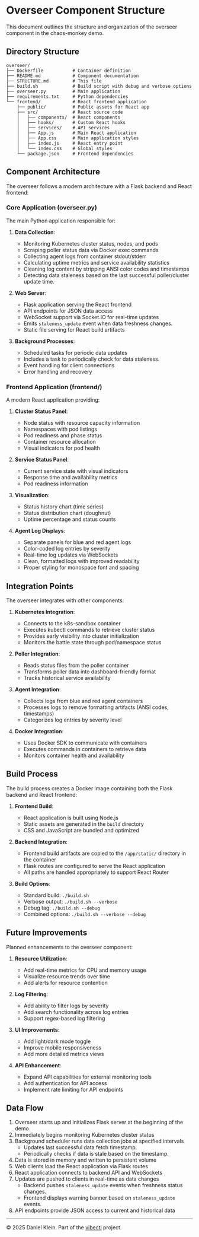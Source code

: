 # Overseer Component Structure

This document outlines the structure and organization of the overseer component in the chaos-monkey demo.

## Directory Structure

```
overseer/
├── Dockerfile           # Container definition
├── README.md            # Component documentation
├── STRUCTURE.md         # This file
├── build.sh             # Build script with debug and verbose options
├── overseer.py          # Main application
├── requirements.txt     # Python dependencies
└── frontend/            # React frontend application
    ├── public/          # Public assets for React app
    ├── src/             # React source code
    │   ├── components/  # React components
    │   ├── hooks/       # Custom React hooks
    │   ├── services/    # API services
    │   ├── App.js       # Main React application
    │   ├── App.css      # Main application styles
    │   ├── index.js     # React entry point
    │   └── index.css    # Global styles
    └── package.json     # Frontend dependencies
```

## Component Architecture

The overseer follows a modern architecture with a Flask backend and React frontend:

### Core Application (overseer.py)

The main Python application responsible for:

1. **Data Collection**:
   - Monitoring Kubernetes cluster status, nodes, and pods
   - Scraping poller status data via Docker exec commands
   - Collecting agent logs from container stdout/stderr
   - Calculating uptime metrics and service availability statistics
   - Cleaning log content by stripping ANSI color codes and timestamps
   - Detecting data staleness based on the last successful poller/cluster update time.

2. **Web Server**:
   - Flask application serving the React frontend
   - API endpoints for JSON data access
   - WebSocket support via Socket.IO for real-time updates
   - Emits `staleness_update` event when data freshness changes.
   - Static file serving for React build artifacts

3. **Background Processes**:
   - Scheduled tasks for periodic data updates
   - Includes a task to periodically check for data staleness.
   - Event handling for client connections
   - Error handling and recovery

### Frontend Application (frontend/)

A modern React application providing:

1. **Cluster Status Panel**:
   - Node status with resource capacity information
   - Namespaces with pod listings
   - Pod readiness and phase status
   - Container resource allocation
   - Visual indicators for pod health

2. **Service Status Panel**:
   - Current service state with visual indicators
   - Response time and availability metrics
   - Pod readiness information

3. **Visualization**:
   - Status history chart (time series)
   - Status distribution chart (doughnut)
   - Uptime percentage and status counts

4. **Agent Log Displays**:
   - Separate panels for blue and red agent logs
   - Color-coded log entries by severity
   - Real-time log updates via WebSockets
   - Clean, formatted logs with improved readability
   - Proper styling for monospace font and spacing

## Integration Points

The overseer integrates with other components:

1. **Kubernetes Integration**:
   - Connects to the k8s-sandbox container
   - Executes kubectl commands to retrieve cluster status
   - Provides early visibility into cluster initialization
   - Monitors the battle state through pod/namespace status

2. **Poller Integration**:
   - Reads status files from the poller container
   - Transforms poller data into dashboard-friendly format
   - Tracks historical service availability

3. **Agent Integration**:
   - Collects logs from blue and red agent containers
   - Processes logs to remove formatting artifacts (ANSI codes, timestamps)
   - Categorizes log entries by severity level

4. **Docker Integration**:
   - Uses Docker SDK to communicate with containers
   - Executes commands in containers to retrieve data
   - Monitors container health and availability

## Build Process

The build process creates a Docker image containing both the Flask backend and React frontend:

1. **Frontend Build**:
   - React application is built using Node.js
   - Static assets are generated in the `build` directory
   - CSS and JavaScript are bundled and optimized

2. **Backend Integration**:
   - Frontend build artifacts are copied to the `/app/static/` directory in the container
   - Flask routes are configured to serve the React application
   - All paths are handled appropriately to support React Router

3. **Build Options**:
   - Standard build: `./build.sh`
   - Verbose output: `./build.sh --verbose`
   - Debug tag: `./build.sh --debug`
   - Combined options: `./build.sh --verbose --debug`

## Future Improvements

Planned enhancements to the overseer component:

1. **Resource Utilization**:
   - Add real-time metrics for CPU and memory usage
   - Visualize resource trends over time
   - Add alerts for resource contention

2. **Log Filtering**:
   - Add ability to filter logs by severity
   - Add search functionality across log entries
   - Support regex-based log filtering

3. **UI Improvements**:
   - Add light/dark mode toggle
   - Improve mobile responsiveness
   - Add more detailed metrics views

4. **API Enhancement**:
   - Expand API capabilities for external monitoring tools
   - Add authentication for API access
   - Implement rate limiting for API endpoints

## Data Flow

1. Overseer starts up and initializes Flask server at the beginning of the demo
2. Immediately begins monitoring Kubernetes cluster status
3. Background scheduler runs data collection jobs at specified intervals
   - Updates last successful data fetch timestamp.
   - Periodically checks if data is stale based on the timestamp.
4. Data is stored in memory and written to persistent volume
5. Web clients load the React application via Flask routes
6. React application connects to backend API and WebSockets
7. Updates are pushed to clients in real-time as data changes
   - Backend pushes `staleness_update` events when freshness status changes.
   - Frontend displays warning banner based on `staleness_update` events.
8. API endpoints provide JSON access to current and historical data

---

© 2025 Daniel Klein. Part of the [vibectl](https://github.com/othercriteria/vibectl) project.
